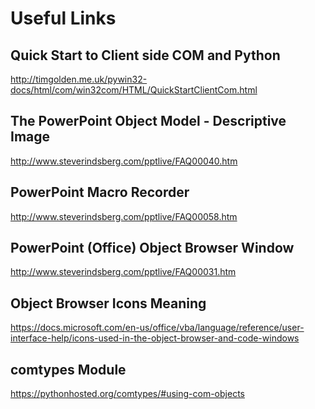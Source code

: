 Useful Links
============
Quick Start to Client side COM and Python
-----------------------------------------
http://timgolden.me.uk/pywin32-docs/html/com/win32com/HTML/QuickStartClientCom.html

The PowerPoint Object Model - Descriptive Image
-----------------------------------------------
http://www.steverindsberg.com/pptlive/FAQ00040.htm

PowerPoint Macro Recorder
-------------------------
http://www.steverindsberg.com/pptlive/FAQ00058.htm

PowerPoint (Office) Object Browser Window
-----------------------------------------
http://www.steverindsberg.com/pptlive/FAQ00031.htm

Object Browser Icons Meaning
----------------------------
https://docs.microsoft.com/en-us/office/vba/language/reference/user-interface-help/icons-used-in-the-object-browser-and-code-windows 

comtypes Module
---------------
https://pythonhosted.org/comtypes/#using-com-objects
